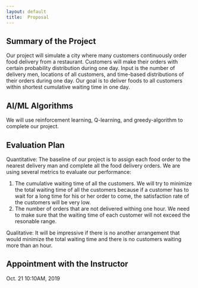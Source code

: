 ```yaml
---
layout: default
title:  Proposal
---
```


## Summary of the Project
Our project will simulate a city where many customers continuously order food delivery from a restaurant. Customers will make their orders with certain probability distribution during one day. Input is the number of delivery men, locations of all customers, and time-based distributions of their orders during one day. Our goal is to deliver foods to all customers within shortest cumulative waiting time in one day.

## AI/ML Algorithms
We will use reinforcement learning, Q-learning, and greedy-algorithm to complete our project.

## Evaluation Plan
Quantitative: The baseline of our project is to assign each food order to the nearest delivery man and complete all the food delivery orders. We are using several metrics to evaluate our performance:
1. The cumulative waiting time of all the customers. We will try to minimize the total waiting time of all the customers because if a customer has to wait for a long time for his or her order to come, the satisfaction rate of the customers will be very low.
2. The number of orders that are not delivered withing one hour. We need to make sure that the waiting time of each customer will not exceed the resonable range.

Qualitative: It will be impressive if there is no another arrangement that would minimize the total waiting time and there is no customers waiting more than an hour. 

## Appointment with the Instructor
Oct. 21 10:10AM, 2019
